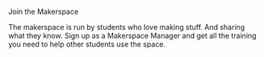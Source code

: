 Join the Makerspace

The makerspace is run by students who love making stuff. And sharing what they know. Sign up as a Makerspace Manager and get all the training you need to help other students use the space.

